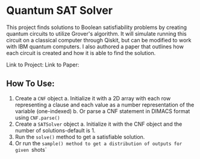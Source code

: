 # Quantum SAT Solver
This project finds solutions to Boolean satisfiability problems by creating quantum circuits to utilize Grover's algorithm. It will simulate running this circuit on a classical computer through Qiskit, but can be modified to work with IBM quantum computers. I also authored a paper that outlines how each circuit is created and how it is able to find the solution.

Link to Project: 
Link to Paper:

## How To Use:
1. Create a `CNF` object
    a. Initialize it with a 2D array with each row representing a clause and each value as a number representation of the variable (one-indexed)
    b. Or parse a CNF statement in DIMACS format using `CNF.parse()`
2. Create a `SATSolver` object
    a. Initialize it with the CNF object and the number of solutions-default is 1.
3. Run the `solve()` method to get a satisfiable solution.
4. Or run the `sample() method to get a distribution of outputs for given `shots`

